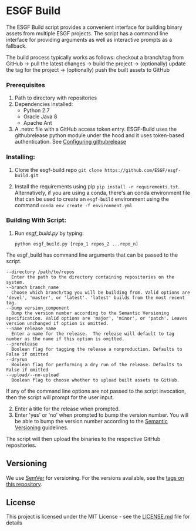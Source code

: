 # ESGF Build

The ESGF Build script provides a convenient interface for building binary assets from multiple ESGF projects.  The script
has a command line interface for providing arguments as well as interactive prompts as a fallback.

The build process typically works as follows: checkout a branch/tag from GitHub -> pull the latest changes -> build the project -> (optionally) update the tag for the project -> (optionally) push the built assets to GitHub

### Prerequisites
1. Path to directory with repositories
2. Dependencies installed:
    * Python 2.7
    * Oracle Java 8
    * Apache Ant
3. A .netrc file with a GitHub access token entry.  ESGF-Build uses the githubrelease python module under the hood and it uses token-based authentication.  See [Configuring githubrelease](https://github.com/j0057/github-release#configuring)

### Installing:
1. Clone the esgf-build repo ```git clone https://github.com/ESGF/esgf-build.git ```

2. Install the requirements using pip ```pip install -r requirements.txt```. Alternatively, if you are using a conda, there's
an conda environment file that can be used to create an ```esgf-build``` environment using the command ```conda env create -f environment.yml```

### Building With Script:
1. Run *esgf_build.py* by typing:
    ``` shell
    python esgf_build.py [repo_1 repos_2 ...repo_n]
    ```
  The esgf_build has command line arguments that can be passed to the script.
  ```shell
  --directory /path/to/repos
    Enter the path to the directory containing repositories on the system.
  --branch branch_name
    Choose which branch/tag you will be building from. Valid options are 'devel', 'master', or 'latest'. 'latest' builds from the most recent tag.
  --bump version_component
    Bump the version number according to the Semantic Versioning specification. Valid options are 'major', 'minor', or 'patch'. Leaves version unchanged if option is omitted.
  --name release_name
    Enter a name for the release.  The release will default to tag number as the name if this option is omitted.
  --prerelease
    Boolean flag for tagging the release a nonproduction. Defaults to False if omitted
  --dryrun
    Boolean flag for performing a dry run of the release. Defaults to False if omitted
  --upload/--no-upload
    Boolean flag to choose whether to upload built assets to GitHub.
```
 If any of the command line options are not passed to the script invocation, then the script will prompt for the user input.

2. Enter a title for the release when prompted.  
3. Enter 'yes' or 'no' when prompted to bump the version number.  You will be able to bump the version number according to the [Semantic Versioning](https://semver.org/) guidelines.

The script will then upload the binaries to the respective GitHub repositories.

## Versioning

We use [SemVer](http://semver.org/) for versioning. For the versions available, see the [tags on this repository](https://github.com/ESGF/esgf-build/tags).

## License

This project is licensed under the MIT License - see the [LICENSE.md](LICENSE.md) file for details
